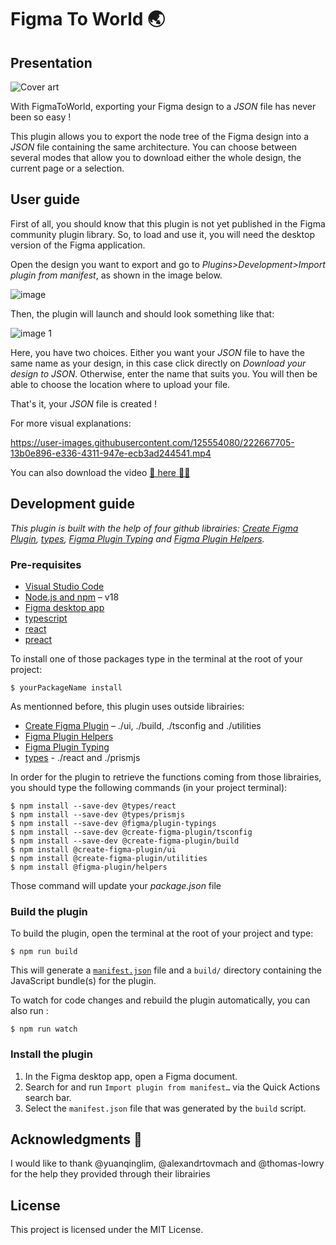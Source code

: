 # Figma To World 🌏

## Presentation
![Cover art](https://github.com/OpenSmock/FigmaToWorld/assets/125554080/a3806e74-77e2-4e60-913a-3bafae15b438)


With FigmaToWorld, exporting your Figma design to a *JSON* file has never been so easy !

This plugin allows you to export the node tree of the Figma design into a *JSON* file containing the same architecture. You can choose between several modes that allow you to download either the whole design, the current page or a selection.

## User guide
First of all, you should know that this plugin is not yet published in the Figma community plugin library. So, to load and use it, you will need the desktop version of the Figma application.

Open the design you want to export and go to *Plugins>Development>Import plugin from manifest*, as shown in the image below.

![image](https://user-images.githubusercontent.com/125554080/222474063-a5ea9a4a-0f3d-4080-8490-939c4e33fa3f.png)

Then, the plugin will launch and should look something like that:

![image 1](https://github.com/OpenSmock/FigmaToWorld/assets/125554080/b59baabc-cc42-4ee8-98d7-2edf1c1eaeda)


Here, you have two choices. Either you want your *JSON* file to have the same name as your design, in this case click directly on *Download your design to JSON*. Otherwise, enter the name that suits you. You will then be able to choose the location where to upload your file. 

That's it, your *JSON* file is created !

For more visual explanations:

https://user-images.githubusercontent.com/125554080/222667705-13b0e896-e336-4311-947e-ecb3ad244541.mp4


You can also download the video [🎥 here 👩‍💻](https://github.com/OpenSmock/FigmaToWorld/blob/main/Video/FigmaToWorldDemo.mp4)

## Development guide

*This plugin is built with the help of four github librairies: [Create Figma Plugin](https://yuanqing.github.io/create-figma-plugin/), [types](https://github.com/DefinitelyTyped/DefinitelyTyped/tree/master/types), [Figma Plugin Typing](https://github.com/figma/plugin-typings) and [Figma Plugin Helpers](https://github.com/figma-plugin-helper-functions/figma-plugin-helpers).*

### Pre-requisites

- [Visual Studio Code](https://code.visualstudio.com/) 
- [Node.js and npm](https://nodejs.org) – v18
- [Figma desktop app](https://figma.com/downloads/)
- [typescript](https://www.typescriptlang.org/) 
- [react](https://reactjs.org/)
- [preact](https://preactjs.com/)

To install one of those packages type in the terminal at the root of your project:

```
$ yourPackageName install
```

As mentionned before, this plugin uses outside librairies:

- [Create Figma Plugin](https://yuanqing.github.io/create-figma-plugin/) – ./ui, ./build, ./tsconfig and ./utilities
- [Figma Plugin Helpers](https://github.com/figma-plugin-helper-functions/figma-plugin-helpers)
- [Figma Plugin Typing](https://github.com/figma/plugin-typings) 
- [types](https://github.com/DefinitelyTyped/DefinitelyTyped/tree/master/types) - ./react and ./prismjs

In order for the plugin to retrieve the functions coming from those librairies, you should type the following commands (in your project terminal):

```
$ npm install --save-dev @types/react
$ npm install --save-dev @types/prismjs
$ npm install --save-dev @figma/plugin-typings
$ npm install --save-dev @create-figma-plugin/tsconfig
$ npm install --save-dev @create-figma-plugin/build
$ npm install @create-figma-plugin/ui 
$ npm install @create-figma-plugin/utilities
$ npm install @figma-plugin/helpers
```
Those command will update your *package.json* file

### Build the plugin

To build the plugin, open the terminal at the root of your project and type:

```
$ npm run build
```

This will generate a [`manifest.json`](https://figma.com/plugin-docs/manifest/) file and a `build/` directory containing the JavaScript bundle(s) for the plugin.

To watch for code changes and rebuild the plugin automatically, you can also run :

```
$ npm run watch
```

### Install the plugin

1. In the Figma desktop app, open a Figma document.
2. Search for and run `Import plugin from manifest…` via the Quick Actions search bar.
3. Select the `manifest.json` file that was generated by the `build` script.

## Acknowledgments 👐

I would like to thank @yuanqinglim, @alexandrtovmach and @thomas-lowry for the help they provided through their librairies

## License

This project is licensed under the MIT License.
